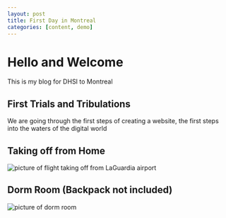 ```yaml
---
layout: post
title: First Day in Montreal
categories: [content, demo]
---
```


# Hello and Welcome

This is my blog for DHSI to Montreal

<!--more-->

## First Trials and Tribulations

We are going through the first steps of creating a website, the first steps into the waters of the digital world

## Taking off from Home

![picture of flight taking off from LaGuardia airport](/assets/image/1576.jpg)

## Dorm Room (Backpack not included)

![picture of dorm room](/assets/image/IMG_1577.jpg)


